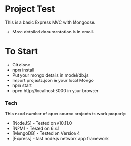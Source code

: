 # Project Test

This is a basic Express MVC with Mongoose.

  - More detailed documentation is in email.

# To Start

  - Git clone
  - npm install
  - Put your mongo details in model/db.js
  - Import projects.json in your local Mongo
  - npm start
  - open http://localhost:3000 in your browser

### Tech

This need number of open source projects to work properly:

* [NodeJS] - Tested on v10.11.0
* [NPM] - Tested on 6.4.1
* [MongoDB] - Tested on Version 4
* [Express] - fast node.js network app framework
